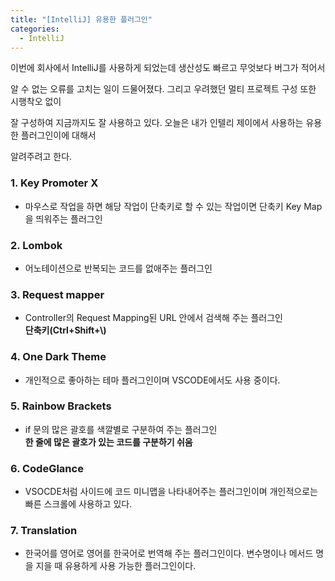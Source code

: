 ```yaml
---
title: "[IntelliJ] 유용한 플러그인"
categories: 
  - IntelliJ
---
```


이번에 회사에서 IntelliJ를 사용하게 되었는데 생산성도 빠르고 무엇보다 버그가 적어서

알 수 없는 오류를 고치는 일이 드물어졌다. 그리고 우려했던 멀티 프로젝트 구성 또한 시행착오 없이

잘 구성하여 지금까지도 잘 사용하고 있다. 오늘은 내가 인텔리 제이에서 사용하는 유용한 플러그인이에 대해서

알려주려고 한다.

### 1. Key Promoter X
- 마우스로 작업을 하면 해당 작업이 단축키로 할 수 있는 작업이면 단축키 Key Map을 띄워주는 플러그인

### 2. Lombok
- 어노테이션으로 반복되는 코드를 없애주는 플러그인

### 3. Request mapper
- Controller의 Request Mapping된 URL 안에서 검색해 주는 플러그인<br>
**단축키(Ctrl+Shift+\\)**

### 4. One Dark Theme
- 개인적으로 좋아하는 테마 플러그인이며 VSCODE에서도 사용 중이다.

### 5. Rainbow Brackets
- if 문의 많은 괄호를 색깔별로 구분하여 주는 플러그인<br>
**한 줄에 많은 괄호가 있는 코드를 구분하기 쉬움**

### 6. CodeGlance
- VSOCDE처럼 사이드에 코드 미니맵을 나타내어주는 플러그인이며 개인적으로는 빠른 스크롤에 사용하고 있다.

### 7. Translation
- 한국어를 영어로 영어를 한국어로 번역해 주는 플러그인이다. 변수명이나 메서드 명을 지을 때 유용하게 사용 가능한 플러그인이다.